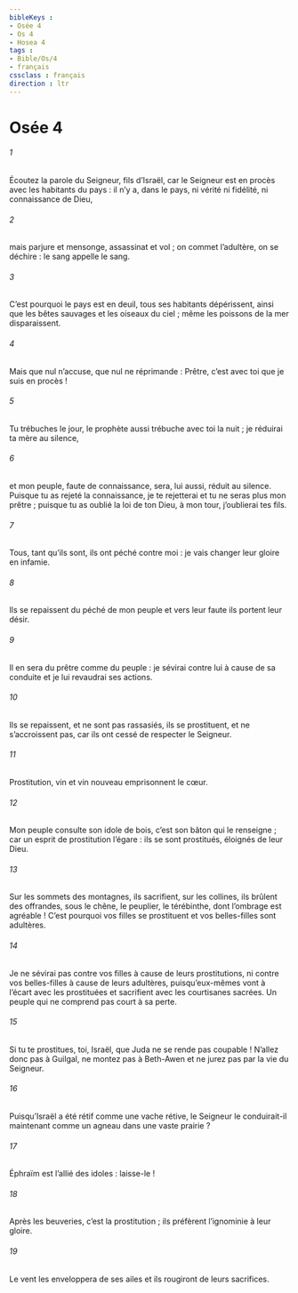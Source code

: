 ```yaml
---
bibleKeys : 
- Osée 4
- Os 4
- Hosea 4
tags : 
- Bible/Os/4
- français
cssclass : français
direction : ltr
---
```


# Osée 4

###### 1
Écoutez la parole du Seigneur, fils d’Israël,
car le Seigneur est en procès avec les habitants du pays :
il n’y a, dans le pays, ni vérité ni fidélité,
ni connaissance de Dieu,
###### 2
mais parjure et mensonge,
assassinat et vol ;
on commet l’adultère, on se déchire :
le sang appelle le sang.
###### 3
C’est pourquoi le pays est en deuil,
tous ses habitants dépérissent,
ainsi que les bêtes sauvages et les oiseaux du ciel ;
même les poissons de la mer disparaissent.
###### 4
Mais que nul n’accuse, que nul ne réprimande :
Prêtre, c’est avec toi que je suis en procès !
###### 5
Tu trébuches le jour,
le prophète aussi trébuche avec toi la nuit ;
je réduirai ta mère au silence,
###### 6
et mon peuple, faute de connaissance,
sera, lui aussi, réduit au silence.
Puisque tu as rejeté la connaissance,
je te rejetterai et tu ne seras plus mon prêtre ;
puisque tu as oublié la loi de ton Dieu,
à mon tour, j’oublierai tes fils.
###### 7
Tous, tant qu’ils sont, ils ont péché contre moi :
je vais changer leur gloire en infamie.
###### 8
Ils se repaissent du péché de mon peuple
et vers leur faute ils portent leur désir.
###### 9
Il en sera du prêtre comme du peuple :
je sévirai contre lui à cause de sa conduite
et je lui revaudrai ses actions.
###### 10
Ils se repaissent, et ne sont pas rassasiés,
ils se prostituent, et ne s’accroissent pas,
car ils ont cessé de respecter le Seigneur.
###### 11
Prostitution, vin et vin nouveau
emprisonnent le cœur.
###### 12
Mon peuple consulte son idole de bois,
c’est son bâton qui le renseigne ;
car un esprit de prostitution l’égare :
ils se sont prostitués, éloignés de leur Dieu.
###### 13
Sur les sommets des montagnes, ils sacrifient,
sur les collines, ils brûlent des offrandes,
sous le chêne, le peuplier, le térébinthe,
dont l’ombrage est agréable !
C’est pourquoi vos filles se prostituent
et vos belles-filles sont adultères.
###### 14
Je ne sévirai pas contre vos filles
à cause de leurs prostitutions,
ni contre vos belles-filles
à cause de leurs adultères,
puisqu’eux-mêmes vont à l’écart avec les prostituées
et sacrifient avec les courtisanes sacrées.
Un peuple qui ne comprend pas court à sa perte.
###### 15
Si tu te prostitues, toi, Israël,
que Juda ne se rende pas coupable !
N’allez donc pas à Guilgal,
ne montez pas à Beth-Awen
et ne jurez pas par la vie du Seigneur.
###### 16
Puisqu’Israël a été rétif
comme une vache rétive,
le Seigneur le conduirait-il maintenant
comme un agneau dans une vaste prairie ?
###### 17
Éphraïm est l’allié des idoles :
laisse-le !
###### 18
Après les beuveries, c’est la prostitution ;
ils préfèrent l’ignominie à leur gloire.
###### 19
Le vent les enveloppera de ses ailes
et ils rougiront de leurs sacrifices.
